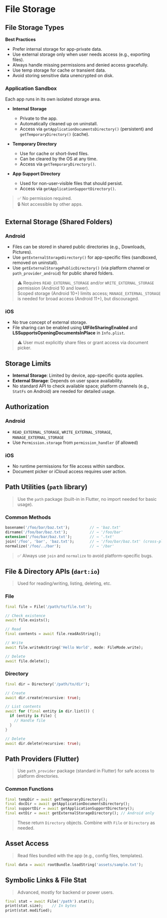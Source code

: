 # File Storage

## File Storage Types

**Best Practices**

- Prefer internal storage for app-private data.
- Use external storage only when user needs access (e.g., exporting files).
- Always handle missing permissions and denied access gracefully.
- Use temp storage for cache or transient data.
- Avoid storing sensitive data unencrypted on disk.

### Application Sandbox

Each app runs in its own isolated storage area.

- **Internal Storage**
  - Private to the app.
  - Automatically cleaned up on uninstall.
  - Access via `getApplicationDocumentsDirectory()` (persistent) and `getTemporaryDirectory()` (cache).
- **Temporary Directory**

  - Use for cache or short-lived files.
  - Can be cleared by the OS at any time.
  - Access via `getTemporaryDirectory()`.

- **App Support Directory**
  - Used for non-user-visible files that should persist.
  - Access via `getApplicationSupportDirectory()`.

> ✅ No permission required.  
> 🔒 Not accessible by other apps.

## External Storage (Shared Folders)

### Android

- Files can be stored in shared public directories (e.g., Downloads, Pictures).
- Use `getExternalStorageDirectory()` for app-specific files (sandboxed, removed on uninstall).
- Use `getExternalStoragePublicDirectory()` (via platform channel or `path_provider_android`) for public shared folders.

> ⚠️ Requires `READ_EXTERNAL_STORAGE` and/or `WRITE_EXTERNAL_STORAGE` permission (Android 10 and lower).  
> Scoped storage (Android 10+) limits access; `MANAGE_EXTERNAL_STORAGE` is needed for broad access (Android 11+), but discouraged.

### iOS

- No true concept of external storage.
- File sharing can be enabled using **UIFileSharingEnabled** and **LSSupportsOpeningDocumentsInPlace** in `Info.plist`.

> ⚠️ User must explicitly share files or grant access via document picker.

## Storage Limits

- **Internal Storage**: Limited by device, app-specific quota applies.
- **External Storage**: Depends on user space availability.
- No standard API to check available space; platform channels (e.g., `StatFs` on Android) are needed for detailed usage.

## Authorization

### Android

- `READ_EXTERNAL_STORAGE`, `WRITE_EXTERNAL_STORAGE`, `MANAGE_EXTERNAL_STORAGE`
- Use `Permission.storage` from `permission_handler` (if allowed)

### iOS

- No runtime permissions for file access within sandbox.
- Document picker or iCloud access requires user action.

## Path Utilities (`path` library)

> Use the `path` package (built-in in Flutter, no import needed for basic usage).

### Common Methods

```dart
basename('/foo/bar/baz.txt');         // → 'baz.txt'
dirname('/foo/bar/baz.txt');          // → '/foo/bar'
extension('/foo/bar/baz.txt');        // → '.txt'
join('/foo', 'bar', 'baz.txt');       // → '/foo/bar/baz.txt' (cross-platform)
normalize('/foo/../bar');             // → '/bar'
```

> ✅ Always use `join` and `normalize` to avoid platform-specific bugs.

## File & Directory APIs (`dart:io`)

> Used for reading/writing, listing, deleting, etc.

### File

```dart
final file = File('/path/to/file.txt');

// Check existence
await file.exists();

// Read
final contents = await file.readAsString();

// Write
await file.writeAsString('Hello World', mode: FileMode.write);

// Delete
await file.delete();
```

### Directory

```dart
final dir = Directory('/path/to/dir');

// Create
await dir.create(recursive: true);

// List contents
await for (final entity in dir.list()) {
  if (entity is File) {
    // Handle file
  }
}

// Delete
await dir.delete(recursive: true);
```

## Path Providers (Flutter)

> Use `path_provider` package (standard in Flutter) for safe access to platform directories.

### Common Functions

```dart
final tempDir = await getTemporaryDirectory();
final docDir = await getApplicationDocumentsDirectory();
final supportDir = await getApplicationSupportDirectory();
final extDir = await getExternalStorageDirectory(); // Android only
```

> These return `Directory` objects. Combine with `File` or `Directory` as needed.

## Asset Access

> Read files bundled with the app (e.g., config files, templates).

```dart
final data = await rootBundle.loadString('assets/sample.txt');
```

## Symbolic Links & File Stat

> Advanced, mostly for backend or power users.

```dart
final stat = await File('/path').stat();
print(stat.size);    // In bytes
print(stat.modified);
```
